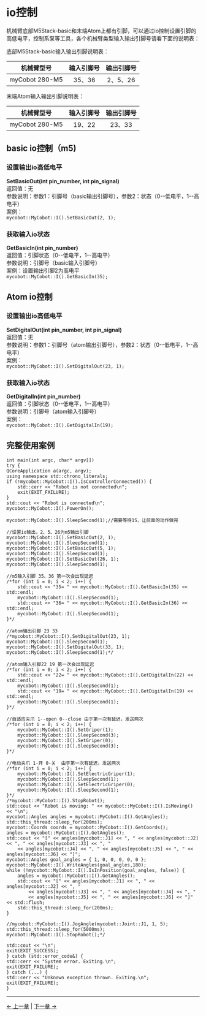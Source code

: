 # io控制

机械臂底部M5Stack-basic和末端Atom上都有引脚，可以通过io控制设置引脚的高低电平，控制系泵等工具，各个机械臂类型输入输出引脚号请看下面的说明表：<br>

底部M5Stack-basic输入输出引脚说明表：<br>

|机械臂型号   |输入引脚号  |输出引脚号  |
|:----: | :----: | :----: |
|myCobot 280-M5	|35、36| 2、5、26|

末端Atom输入输出引脚说明表：<br>

|机械臂型号   |输入引脚号  |输出引脚号  |
|:----: | :----: | :----: |
|myCobot 280-M5	|19、22| 23、33|

## basic io控制（m5)

### 设置输出io高低电平
**SetBasicOut(int pin_number, int pin_signal)**<br>
返回值：无<br>
参数说明：参数1：引脚号（basic输出引脚号），参数2：状态（0--低电平，1--高电平）<br>
案例：<br>
	`mycobot::MyCobot::I().SetBasicOut(2, 1);`

### 获取输入io状态
**GetBasicIn(int pin_number)**<br>
返回值：引脚状态（0--低电平，1--高电平）<br>
参数说明：引脚号（basic输入引脚号）<br>
案例：设置输出引脚2为高电平<br>
	`mycobot::MyCobot::I().GetBasicIn(35);`

## Atom io控制
### 设置输出io高低电平
**SetDigitalOut(int pin_number, int pin_signal)**<br>
返回值：无<br>
参数说明：参数1：引脚号（atom输出引脚号），参数2：状态（0--低电平，1--高电平）<br>
案例：<br>
	`mycobot::MyCobot::I().SetDigitalOut(23, 1);`

### 获取输入io状态
**GetDigitalIn(int pin_number)**<br>
返回值：引脚状态（0--低电平，1--高电平）<br>
参数说明：引脚号（atom输入引脚号）<br>
案例：<br>
	`mycobot::MyCobot::I().GetDigitalIn(19);` 

## 完整使用案例

	int main(int argc, char* argv[])
	try {
	QCoreApplication a(argc, argv);
	using namespace std::chrono_literals;
	if (!mycobot::MyCobot::I().IsControllerConnected()) {
		std::cerr << "Robot is not connected\n";
		exit(EXIT_FAILURE);
	}
	std::cout << "Robot is connected\n";
	mycobot::MyCobot::I().PowerOn();
	
	mycobot::MyCobot::I().SleepSecond(1);//需要等待1S，让前面的动作做完
	
	//设置io输出，2、5、26为m5输出引脚
	mycobot::MyCobot::I().SetBasicOut(2, 1);
	mycobot::MyCobot::I().SleepSecond(1);
	mycobot::MyCobot::I().SetBasicOut(5, 1);
	mycobot::MyCobot::I().SleepSecond(1);
	mycobot::MyCobot::I().SetBasicOut(26, 1);
	mycobot::MyCobot::I().SleepSecond(1);
	
	//m5输入引脚 35、36 第一次会出现延迟
	/*for (int i = 0; i < 2; i++) {
		std::cout << "35= " << mycobot::MyCobot::I().GetBasicIn(35) << std::endl;
		mycobot::MyCobot::I().SleepSecond(1);
		std::cout << "36= " << mycobot::MyCobot::I().GetBasicIn(36) << std::endl;
		mycobot::MyCobot::I().SleepSecond(1);
	}*/
	
	//atom输出引脚 23 33
	/*mycobot::MyCobot::I().SetDigitalOut(23, 1);
	mycobot::MyCobot::I().SleepSecond(1);
	mycobot::MyCobot::I().SetDigitalOut(33, 1);
	mycobot::MyCobot::I().SleepSecond(1);*/
	
	//atom输入引脚22 19 第一次会出现延迟
	/*for (int i = 0; i < 2; i++) {
		std::cout << "22= " << mycobot::MyCobot::I().GetDigitalIn(22) << std::endl;
		mycobot::MyCobot::I().SleepSecond(1);
		std::cout << "19= " << mycobot::MyCobot::I().GetDigitalIn(19) << std::endl;
		mycobot::MyCobot::I().SleepSecond(1);
	}*/
	
	//自适应夹爪 1--open 0--close 由于第一次有延迟，发送两次
	/*for (int i = 0; i < 2; i++) {
		mycobot::MyCobot::I().SetGriper(1);
		mycobot::MyCobot::I().SleepSecond(3);
		mycobot::MyCobot::I().SetGriper(0);
		mycobot::MyCobot::I().SleepSecond(3);
	}*/
	
	//电动夹爪 1-开 0-关  由于第一次有延迟，发送两次
	/*for (int i = 0; i < 2; i++) {
		mycobot::MyCobot::I().SetElectricGriper(1);
		mycobot::MyCobot::I().SleepSecond(1);
		mycobot::MyCobot::I().SetElectricGriper(0);
		mycobot::MyCobot::I().SleepSecond(1);
	}*/
	/*mycobot::MyCobot::I().StopRobot();
	std::cout << "Robot is moving: " << mycobot::MyCobot::I().IsMoving() << "\n";
	mycobot::Angles angles = mycobot::MyCobot::I().GetAngles();
	std::this_thread::sleep_for(200ms);
	mycobot::Coords coords = mycobot::MyCobot::I().GetCoords();
	angles = mycobot::MyCobot::I().GetAngles();
	std::cout << "[" << angles[mycobot::J1] << ", " << angles[mycobot::J2] << ", " << angles[mycobot::J3] << ", "
		<< angles[mycobot::J4] << ", " << angles[mycobot::J5] << ", " << angles[mycobot::J6] << "]";
	mycobot::Angles goal_angles = { 1, 0, 0, 0, 0, 0 };
	mycobot::MyCobot::I().WriteAngles(goal_angles,180);
	while (!mycobot::MyCobot::I().IsInPosition(goal_angles, false)) {
		angles = mycobot::MyCobot::I().GetAngles();
		std::cout << "[" << angles[mycobot::J1] << ", " << angles[mycobot::J2] << ", "
			<< angles[mycobot::J3] << ", " << angles[mycobot::J4] << ", "
			<< angles[mycobot::J5] << ", " << angles[mycobot::J6] << "]" << std::flush;
		std::this_thread::sleep_for(200ms);
	}
	
	//mycobot::MyCobot::I().JogAngle(mycobot::Joint::J1, 1, 5);
	std::this_thread::sleep_for(5000ms);
	mycobot::MyCobot::I().StopRobot();*/
	
	std::cout << "\n";
	exit(EXIT_SUCCESS);
	} catch (std::error_code&) {
	std::cerr << "System error. Exiting.\n";
	exit(EXIT_FAILURE);
	} catch (...) {
	std::cerr << "Unknown exception thrown. Exiting.\n";
	exit(EXIT_FAILURE);
	}


---

[← 上一章](./6.3.4-coord.md) | [下一章 →](./6.3.6-gripper.md)
